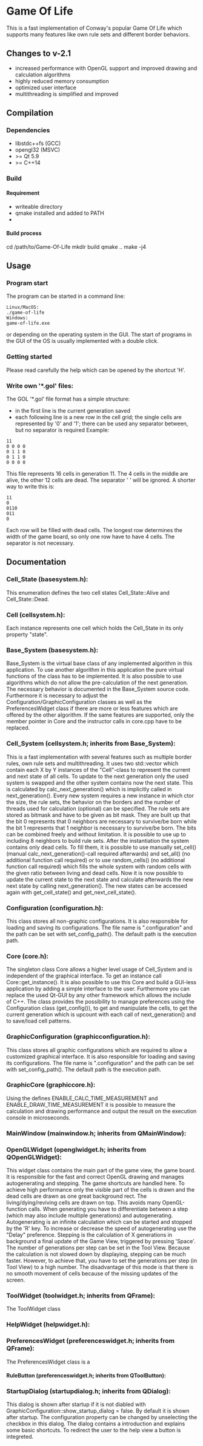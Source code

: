 # Game Of Life
This is a fast implementation of Conway's popular Game Of Life which supports many features like own rule sets and different border behaviors.


## Changes to v-2.1
- increased performance with OpenGL support and improved drawing and calculation algorithms
- highly reduced memory consumption
- optimized user interface
- multithreading is simplified and improved


## Compilation
### Dependencies
- libstdc++fs (GCC)
- opengl32 (MSVC)
- \>= Qt 5.9
- \>= C++14

### Build
#### Requirement
- writeable directory
- qmake installed and added to PATH
-

#### Build process
cd /path/to/Game-Of-Life
mkdir build
qmake ..
make -j4


## Usage
### Program start
The program can be started in a command line:
```
Linux/MacOS:
./game-of-life
Windows:
game-of-life.exe
```
or depending on the operating system in the GUI. The start of programs in the GUI of the OS is usually implemented with a double click.

### Getting started
Please read carefully the help which can be opened by the shortcut 'H'.

### Write own '*.gol' files:
The GOL '*.gol' file format has a simple structure:
- in the first line is the current generation saved
- each following line is a new row in the cell grid; the single cells are represented by '0' and '1'; there can be used any separator between, but no separator is required
Example:
```
11
0 0 0 0
0 1 1 0
0 1 1 0
0 0 0 0
```
This file represents 16 cells in generation 11. The 4 cells in the middle are alive, the other 12 cells are dead. The separator ' ' will be ignored.
A shorter way to write this is:
```
11
0
0110
011
0
```
Each row will be filled with dead cells. The longest row determines the width of the game board, so only one row have to have 4 cells. The separator is not necessary.


## Documentation
### Cell_State (basesystem.h):
This enumeration defines the two cell states Cell_State::Alive and Cell_State::Dead.

### Cell (cellsystem.h):
Each instance represents one cell which holds the Cell_State in its only property "state".

### Base_System (basesystem.h):
Base_System is the virtual base class of any implemented algorithm in this application.
To use another algorithm in this application the pure virtual functions of the class has to be implemented.
It is also possible to use algorithms which do not allow the pre-calculation of the next generation. The necessary behavior is documented in the Base_System source code.
Furthermore it is necessary to adjust the Configuration/GraphicConfiguration classes as well as the PreferencesWidget class if there are more or less features which are offered by the other algorithm.
If the same features are supported, only the member pointer in Core and the instructor calls in core.cpp have to be replaced.

### Cell_System (cellsystem.h; inherits from Base_System):
This is a fast implementation with several features such as multiple border rules, own rule sets and multithreading.
It uses two std::vector which contain each X by Y instances of the "Cell"-class to represent the current and next state of all cells.
To update to the next generation only the used system is swapped and the other system contains now the next state. This is calculated by calc_next_generation() which is implicitly called in next_generation().
Every new system requires a new instance in which ctor the size, the rule sets, the behavior on the borders and the number of threads used for calculation (optional) can be specified.
The rule sets are stored as bitmask and have to be given as bit mask. They are built up that the bit 0 represents that 0 neighbors are necessary to survive/be born while the bit 1 represents that 1 neighbor is necessary to survive/be born.
The bits can be combined freely and without limitation. It is possible to use up to including 8 neighbors to build rule sets.
After the instantiation the system contains only dead cells. To fill them, it is possible to use manually set_cell() (manual calc_next_generation()-call required afterwards) and
set_all() (no additional function call required) or to use random_cells() (no additional function call required) which fills the whole system with random cells with the given ratio between living and dead cells.
Now it is now possible to update the current state to the next state and calculate afterwards the new next state by calling next_generation().
The new states can be accessed again with get_cell_state() and get_next_cell_state().

### Configuration (configuration.h):
This class stores all non-graphic configurations.
It is also responsible for loading and saving its configurations. The file name is ".configuration" and the path can be set with set_config_path(). The default path is the execution path.

### Core (core.h):
The singleton class Core allows a higher level usage of Cell_System and is independent of the graphical interface. To get an instance call Core::get_instance().
It is also possible to use this Core and build a GUI-less application by adding a simple interface to the user.
Furthermore you can replace the used Qt-GUI by any other framework which allows the include of C++.
The class provides the possibility to manage preferences using the Configuration class (get_config()), to get and manipulate the cells, to get the current generation which is upcount with each call of next_generation()
and to save/load cell patterns.

### GraphicConfiguration (graphicconfiguration.h):
This class stores all graphic configurations which are required to allow a customized graphical interface.
It is also responsible for loading and saving its configurations. The file name is ".configuration" and the path can be set with set_config_path(). The default path is the execution path.

### GraphicCore (graphiccore.h):
Using the defines ENABLE_CALC_TIME_MEASUREMENT and ENABLE_DRAW_TIME_MEASUREMENT it is possible to measure the calculation and drawing performance and output the result on the execution console in microseconds.


### MainWindow (mainwindow.h; inherits from QMainWindow):


### OpenGLWidget (openglwidget.h; inherits from QOpenGLWidget):
This widget class contains the main part of the game view, the game board. It is responsible for the fast and correct OpenGL drawing and manages autogenerating and stepping. The game shortcuts are handled here.
To achieve high performance only the visible part of the cells is drawn and the dead cells are drawn as one great background rect. The living/dying/reviving cells are drawn on top. This avoids many OpenGL-function calls.
When generating you have to differentiate between a step (which may also include multiple generations) and autogenerating.
Autogenerating is an infinite calculation which can be started and stopped by the 'R' key. To increase or decrease the speed of autogenerating use the "Delay" preference.
Stepping is the calculation of X generations in background a final update of the Game View, triggered by pressing 'Space'. The number of generations per step can be set in the Tool View.
Because the calculation is not slowed down by displaying, stepping can be much faster. However, to achieve that, you have to set the generations per step (in Tool View) to a high number.
The disadvantage of this mode is that there is no smooth movement of cells because of the missing updates of the screen.

### ToolWidget (toolwidget.h; inherits from QFrame):
The ToolWidget class

### HelpWidget (helpwidget.h):


### PreferencesWidget (preferenceswidget.h; inherits from QFrame):
The PreferencesWidget class is a


#### RuleButton (preferenceswidget.h; inherits from QToolButton):


### StartupDialog (startupdialog.h; inherits from QDialog):
This dialog is shown after startup if it is not diabled with GraphicConfiguration::show_startup_dialog = false. By default it is shown after startup.
The configuration property can be changed by unselecting the checkbox in this dialog.
The dialog contains a introduction and explains some basic shortcuts.
To redirect the user to the help view a button is integreted.
